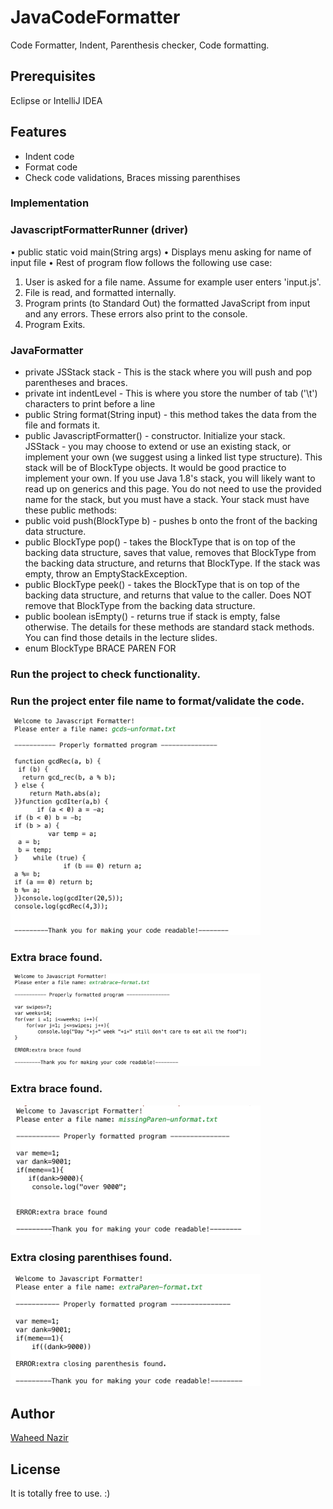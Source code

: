 # JavaCodeFormatter
Code Formatter, Indent, Parenthesis checker, Code formatting.  

## Prerequisites
Eclipse or IntelliJ IDEA

## Features
- Indent code
- Format code
- Check code validations, Braces missing parenthises 

### Implementation

### JavascriptFormatterRunner (driver)

•	public static void main(String args)
•	Displays menu asking for name of input file
•	Rest of program flow follows the following use case:
1. User is asked for a file name. Assume for example user enters 'input.js'.
2. File is read, and formatted internally.
3. Program prints (to Standard Out) the formatted JavaScript from input and any errors. These errors also print to the console.
4. Program Exits.

### JavaFormatter
- private JSStack stack - This is the stack where you will push and pop parentheses and braces.
- private int indentLevel - This is where you store the number of tab ('\t') characters to print before a line
- public String format(String input) - this method takes the data from the file and formats it.
- public JavascriptFormatter() - constructor. Initialize your stack.
JSStack - you may choose to extend or use an existing stack, or implement your own (we suggest using a linked list type structure). This stack will be of BlockType objects. It would be good practice to implement your own.
If you use Java 1.8's stack, you will likely want to read up on generics and this page. You do not need to use the provided name for the stack, but you must have a stack.
Your stack must have these public methods:
- public void push(BlockType b) - pushes b onto the front of the backing data structure.
- public BlockType pop() - takes the BlockType that is on top of the backing data structure, saves that value, removes that BlockType from the backing data structure, and returns that BlockType. If the stack was empty, throw an EmptyStackException.
- public BlockType peek() - takes the BlockType that is on top of the backing data structure, and returns that value to the caller. Does NOT remove that BlockType from the backing data structure.
- public boolean isEmpty() - returns true if stack is empty, false otherwise.
The details for these methods are standard stack methods. You can find those details in the lecture slides.
- enum BlockType
BRACE
PAREN
FOR

### Run the project to check functionality. 

### Run the project enter file name to format/validate the code.
<img src="./screens/1.png" width="400"/>

### Extra brace found.
<img src="./screens/2.png" width="400"/>

### Extra brace found.
<img src="./screens/3.png" width="400"/>

### Extra closing parenthises found.
<img src="./screens/4.png" width="400"/>

## Author
[Waheed Nazir](https://www.linkedin.com/in/waheed-nazir-36521579/ "Waheed Nazir (WaveTechStudio)")

## License
It is totally free to use. :)

